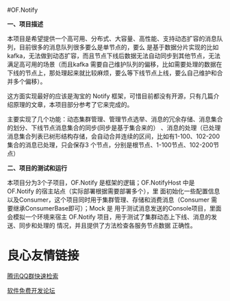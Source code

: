 #OF.Notify

**一、项目描述**

   本项目是希望提供一个高可用、分布式、大容量、高性能、支持动态扩容的消息队列，目前很多的消息队列很多要么是单节点的，要么
是基于数据分片实现的比如kafka，无法做到动态扩容，而且节点下线后数据无法自动同步到其他节点，无法满足高可用的场景（而且kafka
需要自己维护队列的偏移，比如需要处理的数据在下线的节点上，那处理起来就比较麻烦，要么等下线节点上线，要么自己维护和合并多个偏移）。

   这方面实现最好的应该是淘宝的 Notify 框架，可惜目前都没有开源，只有几篇介绍原理的文章，本项目部分参考了它来完成的。

   主要实现了几个功能：动态集群管理、管理节点选举、消息的冗余存储、消息集合的划分、下线节点消息集合的同步(同步是基于集合来的）
、消息的处理（已处理消息集合列表已树形结构存储，会自动合并连续的区间，比如有1-100、102-200 集合的消息已处理，只会保存3
个节点，分别是根节点、1-100节点、102-200节点）


**二、项目的测试和运行**
   
   本项目分为3个子项目，OF.Notify 是框架的逻辑；OF.NotifyHost 中是 OF.Notify 的宿主站点（实际部署根据需要部署多个），里
面初始化一些配置信息以及Consumer，这个项目同时用于集群管理、存储和消费消息（Consumer 需要继承ConsumerBase即可）；Mock 是
用于测试消息发送的Console项目，里面会模拟一个环境来宿主 OF.Notify 项目，用于测试了集群动态上下线、消息的发送、同步和处理的
情况，并且提供了方法检查各服务节点数据
正确性。
   

    

 # 良心友情链接

[腾讯QQ群快速检索](http://u.720life.cn/s/8cf73f7c)

[软件免费开发论坛](http://u.720life.cn/s/bbb01dc0)